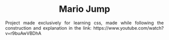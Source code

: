 <h1 align="center"> Mario Jump</h1>
<p align="justify"> Project made exclusively for learning css, made while following the construction and explanation in the link: https://www.youtube.com/watch?v=r9buAwVBDhA </p>
